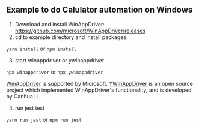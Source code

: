 ## Example to do Calulator automation on Windows
1. Download and install WinAppDriver: https://github.com/microsoft/WinAppDriver/releases
2. cd to example directory and install packages.

`yarn install` or `npm install`

3. start winappdriver or ywinappdriver

`npx winappdriver` or `npx ywinappdriver`

[WinAppDriver](https://github.com/microsoft/WinAppDriver) is supported by Microsoft.
[YWinAppDriver](https://github.com/licanhua/YWinAppDriver) is an open source project which implemented WinAppDriver's functionality, and is developed by Canhua Li

4. run jest test

`yarn run jest` or `npm run jest`
